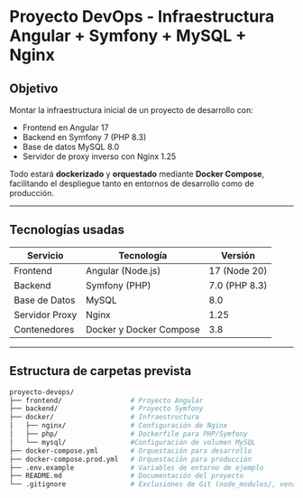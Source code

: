 # Proyecto DevOps - Infraestructura Angular + Symfony + MySQL + Nginx

##  Objetivo

Montar la infraestructura inicial de un proyecto de desarrollo con:
- Frontend en Angular 17
- Backend en Symfony 7 (PHP 8.3)
- Base de datos MySQL 8.0
- Servidor de proxy inverso con Nginx 1.25

Todo estará **dockerizado** y **orquestado** mediante **Docker Compose**, facilitando el despliegue tanto en entornos de desarrollo como de producción.

---

##  Tecnologías usadas

| Servicio | Tecnología | Versión |
|----------|------------|---------|
| Frontend | Angular (Node.js) | 17 (Node 20) |
| Backend | Symfony (PHP) | 7.0 (PHP 8.3) |
| Base de Datos | MySQL | 8.0 |
| Servidor Proxy | Nginx | 1.25 |
| Contenedores | Docker y Docker Compose | 3.8 |

---

## Estructura de carpetas prevista

```bash
proyecto-devops/
├── frontend/                 # Proyecto Angular
├── backend/                  # Proyecto Symfony
├── docker/                   # Infraestructura
│   ├── nginx/                # Configuración de Nginx
│   ├── php/                  # Dockerfile para PHP/Symfony
│   └── mysql/                #Configuración de volumen MySQL
├── docker-compose.yml        # Orquestación para desarrollo
├── docker-compose.prod.yml   # Orquestación para producción
├── .env.example              # Variables de entorno de ejemplo
├── README.md                 # Documentación del proyecto
└── .gitignore                # Exclusiones de Git (node_modules/, vendor/, etc.)
